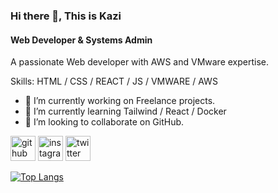 ### Hi there 👋, This is Kazi
#### Web Developer & Systems Admin

A passionate Web developer with AWS and VMware expertise.

Skills: HTML / CSS / REACT / JS / VMWARE / AWS

- 🔭 I’m currently working on Freelance projects. 
- 🌱 I’m currently learning Tailwind / React / Docker  
- 👯 I’m looking to collaborate on GitHub. 


[<img src='https://cdn.jsdelivr.net/npm/simple-icons@3.0.1/icons/github.svg' alt='github' height='40'>](https://github.com/m-kazi)  [<img src='https://cdn.jsdelivr.net/npm/simple-icons@3.0.1/icons/instagram.svg' alt='instagram' height='40'>](https://www.instagram.com/kazi.tanim007/)  [<img src='https://cdn.jsdelivr.net/npm/simple-icons@3.0.1/icons/twitter.svg' alt='twitter' height='40'>](https://twitter.com/imkazzzz)  

[![Top Langs](https://github-readme-stats.vercel.app/api/top-langs/?username=m-kazi)](https://github.com/anuraghazra/github-readme-stats)

